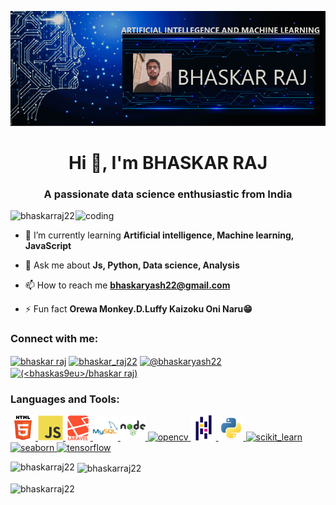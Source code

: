 ![logo](https://github.com/BhaskarRaj22/BhaskarRaj22/blob/main/banner.png)
<h1 align="center">Hi 👋, I'm BHASKAR RAJ</h1>
<h3 align="center">A passionate data science enthusiastic from India</h3>

<img align="right" alt="coding" width="400" scr="https://user-images.githubusercontent.com/74038190/225813708-98b745f2-7d22-48cf-9150-083f1b00d6c9.gif">

<p align="left"> <img src="https://komarev.com/ghpvc/?username=bhaskarraj22&label=Profile%20views&color=0e75b6&style=flat" alt="bhaskarraj22" /> </p>

- 🌱 I’m currently learning **Artificial intelligence, Machine learning, JavaScript**

- 💬 Ask me about **Js, Python, Data science, Analysis**

- 📫 How to reach me **bhaskaryash22@gmail.com**

- ⚡ Fun fact **Orewa Monkey.D.Luffy Kaizoku Oni Naru😁**

<h3 align="left">Connect with me:</h3>
<p align="left">
<a href="https://linkedin.com/in/bhaskar raj" target="blank"><img align="center" src="https://raw.githubusercontent.com/rahuldkjain/github-profile-readme-generator/master/src/images/icons/Social/linked-in-alt.svg" alt="bhaskar raj" height="30" width="40" /></a>
<a href="https://instagram.com/bhaskar_raj22" target="blank"><img align="center" src="https://raw.githubusercontent.com/rahuldkjain/github-profile-readme-generator/master/src/images/icons/Social/instagram.svg" alt="bhaskar_raj22" height="30" width="40" /></a>
<a href="https://www.hackerrank.com/@bhaskaryash22" target="blank"><img align="center" src="https://raw.githubusercontent.com/rahuldkjain/github-profile-readme-generator/master/src/images/icons/Social/hackerrank.svg" alt="@bhaskaryash22" height="30" width="40" /></a>
<a href="https://auth.geeksforgeeks.org/user/(<bhaskas9eu>/bhaskar raj)" target="blank"><img align="center" src="https://raw.githubusercontent.com/rahuldkjain/github-profile-readme-generator/master/src/images/icons/Social/geeks-for-geeks.svg" alt="(<bhaskas9eu>/bhaskar raj)" height="30" width="40" /></a>
</p>

<h3 align="left">Languages and Tools:</h3>
<p align="left"> <a href="https://www.w3.org/html/" target="_blank" rel="noreferrer"> <img src="https://raw.githubusercontent.com/devicons/devicon/master/icons/html5/html5-original-wordmark.svg" alt="html5" width="40" height="40"/> </a> <a href="https://developer.mozilla.org/en-US/docs/Web/JavaScript" target="_blank" rel="noreferrer"> <img src="https://raw.githubusercontent.com/devicons/devicon/master/icons/javascript/javascript-original.svg" alt="javascript" width="40" height="40"/> </a> <a href="https://laravel.com/" target="_blank" rel="noreferrer"> <img src="https://raw.githubusercontent.com/devicons/devicon/master/icons/laravel/laravel-plain-wordmark.svg" alt="laravel" width="40" height="40"/> </a> <a href="https://www.mysql.com/" target="_blank" rel="noreferrer"> <img src="https://raw.githubusercontent.com/devicons/devicon/master/icons/mysql/mysql-original-wordmark.svg" alt="mysql" width="40" height="40"/> </a> <a href="https://nodejs.org" target="_blank" rel="noreferrer"> <img src="https://raw.githubusercontent.com/devicons/devicon/master/icons/nodejs/nodejs-original-wordmark.svg" alt="nodejs" width="40" height="40"/> </a> <a href="https://opencv.org/" target="_blank" rel="noreferrer"> <img src="https://www.vectorlogo.zone/logos/opencv/opencv-icon.svg" alt="opencv" width="40" height="40"/> </a> <a href="https://pandas.pydata.org/" target="_blank" rel="noreferrer"> <img src="https://raw.githubusercontent.com/devicons/devicon/2ae2a900d2f041da66e950e4d48052658d850630/icons/pandas/pandas-original.svg" alt="pandas" width="40" height="40"/> </a> <a href="https://www.python.org" target="_blank" rel="noreferrer"> <img src="https://raw.githubusercontent.com/devicons/devicon/master/icons/python/python-original.svg" alt="python" width="40" height="40"/> </a> <a href="https://scikit-learn.org/" target="_blank" rel="noreferrer"> <img src="https://upload.wikimedia.org/wikipedia/commons/0/05/Scikit_learn_logo_small.svg" alt="scikit_learn" width="40" height="40"/> </a> <a href="https://seaborn.pydata.org/" target="_blank" rel="noreferrer"> <img src="https://seaborn.pydata.org/_images/logo-mark-lightbg.svg" alt="seaborn" width="40" height="40"/> </a> <a href="https://www.tensorflow.org" target="_blank" rel="noreferrer"> <img src="https://www.vectorlogo.zone/logos/tensorflow/tensorflow-icon.svg" alt="tensorflow" width="40" height="40"/> </a> </p>

<p><img align="left" src="https://github-readme-stats.vercel.app/api/top-langs?username=bhaskarraj22&show_icons=true&locale=en&layout=compact" alt="bhaskarraj22" /></p>

<p>&nbsp;<img align="center" src="https://github-readme-stats.vercel.app/api?username=bhaskarraj22&show_icons=true&locale=en" alt="bhaskarraj22" /></p>

<p><img align="center" src="https://github-readme-streak-stats.herokuapp.com/?user=bhaskarraj22&" alt="bhaskarraj22" /></p>